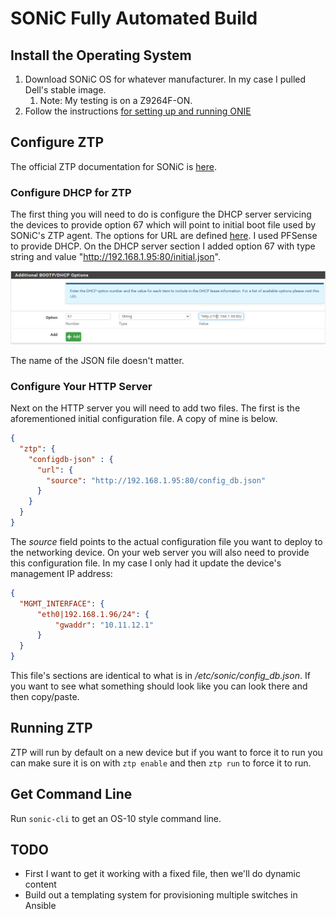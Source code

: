 # SONiC Fully Automated Build

## Install the Operating System

1. Download SONiC OS for whatever manufacturer. In my case I pulled Dell's stable image.
   1. Note: My testing is on a Z9264F-ON.
2. Follow the instructions [for setting up and running ONIE](../README.md#how-to-configure-onie)

## Configure ZTP

The official ZTP documentation for SONiC is [here](https://github.com/Azure/SONiC/blob/master/doc/ztp/ztp.md).

### Configure DHCP for ZTP

The first thing you will need to do is configure the DHCP server servicing the devices to provide option 67 which will point to initial boot file used by SONiC's ZTP agent. The options for URL are defined [here](https://github.com/Azure/SONiC/blob/master/doc/ztp/ztp.md#url-object). I used PFSense to provide DHCP. On the DHCP server section I added option 67 with type string and value "http://192.168.1.95:80/initial.json".

![](images/2021-09-26-15-25-21.png)

The name of the JSON file doesn't matter.

### Configure Your HTTP Server

Next on the HTTP server you will need to add two files. The first is the aforementioned initial configuration file. A copy of mine is below.

```json
{
  "ztp": {
    "configdb-json" : {
      "url": {
        "source": "http://192.168.1.95:80/config_db.json"
      }
    }
  }
}
```

The *source* field points to the actual configuration file you want to deploy to the networking device. On your web server you will also need to provide this configuration file. In my case I only had it update the device's management IP address:

```json
{
  "MGMT_INTERFACE": {
      "eth0|192.168.1.96/24": {
          "gwaddr": "10.11.12.1"
      }
  }
}
```

This file's sections are identical to what is in */etc/sonic/config_db.json*. If you want to see what something should look like you can look there and then copy/paste.

## Running ZTP

ZTP will run by default on a new device but if you want to force it to run you can make sure it is on with `ztp enable` and then `ztp run` to force it to run.

## Get Command Line

Run `sonic-cli` to get an OS-10 style command line.

## TODO

- First I want to get it working with a fixed file, then we'll do dynamic content
- Build out a templating system for provisioning multiple switches in Ansible